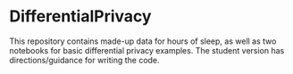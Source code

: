 # DifferentialPrivacy
This repository contains made-up data for hours of sleep, as well as two notebooks for basic differential privacy examples. The student version has directions/guidance for writing the code.
